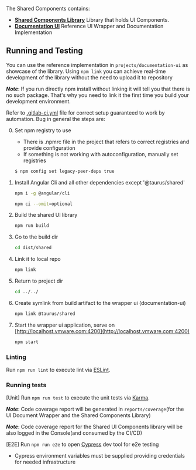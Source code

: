 The Shared Components contains:

* **[Shared Components Library](projects/shared/README.md)** Library that holds UI Components.
* **[Documentation UI](projects/documentation-ui/src)** Reference UI Wrapper and Documentation Implementation


## Running and Testing

You can use the reference implementation in `projects/documentation-ui` as showcase of the library.
Using `npm link` you can achieve real-time development of the library without the need to upload it to repository

_**Note**_: If you run directly npm install without linking it will tell you that there is no such package.
That's why you need to link it the first time you build your development environment.

Refer to [.gitlab-ci.yml](../../cicd/.gitlab-ci.yml) file for correct setup guaranteed to work by automation.
Bug in general the steps are:

0. Set npm registry to use
   * There is .npmrc file in the project that refers to correct registries and provide configuration
   * If something is not working with autoconfiguration, manually set registries

   ```bash
   $ npm config set legacy-peer-deps true
   ```
1. Install Angular Cli and all other dependencies except '@taurus/shared'
   ```bash
   npm i -g @angular/cli
   ```
   ```bash
   npm ci --omit=optional
   ```
2. Build the shared UI library
   ```bash
   npm run build
   ```
3. Go to the build dir
   ```bash
   cd dist/shared
   ```
4. Link it to local repo
   ```bash
   npm link
   ```
5. Return to project dir
   ```bash
   cd ../../
   ```
6. Create symlink from build artifact to the wrapper ui (documentation-ui)
   ```bash
   npm link @taurus/shared
   ```
7. Start the wrapper ui application, serve on [http://localhost.vmware.com:4200](http://localhost.vmware.com:4200)
   ```bash
   npm start
   ```

### Linting
Run `npm run lint` to execute lint via [ESLint](https://eslint.org/docs/user-guide/getting-started).

### Running tests

[Unit] Run `npm run test` to execute the unit tests via [Karma](https://karma-runner.github.io).

_**Note**_: Code coverage report will be generated in `reports/coverage`(for the UI Document Wrapper and the Shared Components Library)

_**Note**_: Code coverage report for the Shared UI Components library will be also logged in the Console(and consumed by the CI/CD)

[E2E] Run `npm run e2e` to open [Cypress](https://www.cypress.io/) dev tool for e2e testing
- Cypress environment variables must be supplied providing credentials for needed infrastructure
